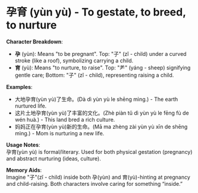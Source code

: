 # **孕育 (yùn yù) - To gestate, to breed, to nurture**

**Character Breakdown**:  
- **孕** (yùn): Means "to be pregnant". Top: "子" (zǐ - child) under a curved stroke (like a roof), symbolizing carrying a child.  
- **育** (yù): Means "to nurture, to raise". Top: "⺶" (yáng - sheep) signifying gentle care; Bottom: "子" (zǐ - child), representing raising a child.

**Examples**:  
- 大地孕育(yùn yù)了生命。(Dà dì yùn yù le shēng mìng.) - The earth nurtured life.  
- 这片土地孕育(yùn yù)了丰富的文化。(Zhè piàn tǔ dì yùn yù le fēng fù de wén huà.) - This land bred a rich culture.  
- 妈妈正在孕育(yùn yù)新的生命。(Mā ma zhèng zài yùn yù xīn de shēng mìng.) - Mom is nurturing a new life.

**Usage Notes**:  
孕育(yùn yù) is formal/literary. Used for both physical gestation (pregnancy) and abstract nurturing (ideas, culture).

**Memory Aids**:  
Imagine "子"(zǐ - child) inside both 孕(yùn) and 育(yù)-hinting at pregnancy and child-raising. Both characters involve caring for something “inside.”
